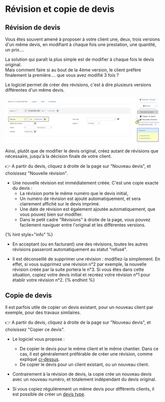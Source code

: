 # Révision et copie de devis

## Révision de devis

Vous êtes souvent amené à proposer à votre client une, deux, trois versions d'un même devis, en modifiant à chaque fois une prestation, une quantité, un prix....

La solution qui paraît la plus simple est de modifier à chaque fois le devis original.  
Mais comment faire si au bout de la 4ème version, le client préfère finalement la première.... que vous avez modifié 3 fois ?

Le logiciel permet de créer des révisions, c'est à dire plusieurs versions différentes d'un même devis.

![](../../.gitbook/assets/screenshot-109-.png)

Ainsi, plutôt que de modifier le devis original, créez autant de révisions que nécessaire, jusqu'à la décision finale de votre client.

👉 A partir du devis, cliquez à droite de la page sur "Nouveau devis", et choisissez "Nouvelle révision".

* Une nouvelle révision est immédiatement créée. C'est une copie exacte du devis :
  * La révision porte le même numéro que le devis initial,
  * Un numéro de révision est ajouté automatiquement, et sera clairement affiché sur le devis imprimé.
  * Une date de révision est également ajoutée automatiquement, que vous pouvez bien sur modifier.
  * Dans le petit cadre "Révisions" à droite de la page, vous pouvez facilement naviguer entre l'original et les différentes versions.

{% hint style="info" %}
* En acceptant \(ou en facturant\) une des révisions, toutes les autres révisions passeront automatiquement au statut "refusé".

* Il est déconseillé de supprimer une révision : modifiez-la simplement. En effet, si vous supprimez une révision n°2 par exemple, la nouvelle révision créée par la suite portera le n°3. Si vous êtes dans cette situation, copiez votre devis initial et recréez votre révision n°1 pour établir votre révision n°2.
{% endhint %}

## Copie de devis

Il est parfois utile de copier un devis existant, pour un nouveau client par exemple, pour des travaux similaires.

👉 A partir du devis, cliquez à droite de la page sur "Nouveau devis", et choisissez "Copier ce devis".

* Le logiciel vous propose :

  * De copier le devis pour le même client et le même chantier. Dans ce cas, il est généralement préférable de créer une révision, comme expliqué [ci-dessus](revision-et-copie-de-devis.md#revision-de-devis).
  * De copier le devis pour un client existant, ou un nouveau client.

* Contrairement à la révision de devis, la copie crée un nouveau devis avec un nouveau numéro, et totalement indépendant du devis original.

* Si vous copiez régulièrement un même devis pour différents clients, il est possible de créer un [devis type](devis-type.md).

